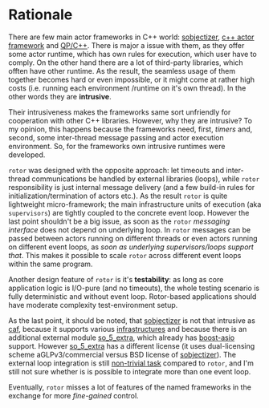# Rationale

[sobjectizer]: https://github.com/Stiffstream/sobjectizer
[so_5_extra]: https://stiffstream.com/en/products/so_5_extra.html
[so_5_infra]: https://stiffstream.com/en/docs/sobjectizer/so_5-5/namespaceso__5_1_1env__infrastructures.html
[so_5_loops]: https://github.com/eao197/so-5-5/issues/25
[caf]: https://actor-framework.org/
[qpcpp]: https://www.state-machine.com/qpcpp/
[boost-asio]: https://www.boost.org/doc/libs/release/libs/asio/

There are few main actor frameworks in C++ world: [sobjectizer], [c++ actor framework][caf]
and [QP/C++][qpcpp]. There is major a issue with them, as they offer some actor runtime, which
has own rules for execution, which user have to comply. On the other hand there are a lot of
third-party libraries, which offten have other runtime. As the result, the seamless usage of
them together becomes hard or even impossible, or it might come at rather high costs (i.e.
running each environment /runtime  on it's own thread). In the other words they are **intrusive**.

Their intrusiveness makes the frameworks same sort unfriendly for cooperation with other C++
libraries. However, why they are intrusive? To my opinion, this happens because the frameworks
need, first, *timers* and, second, some inter-thread message passing and actor execution
environment. So, for the frameworks own intrusive runtimes were developed.

`rotor` was designed with the opposite approach: let timeouts and inter-thread communications
be handled by external libraries (loops), while `rotor` responsibility is just internal message
delivery (and a few build-in rules for initialization/termination of actors etc.). As the result
`rotor` is quite lightweight micro-framework; the main infrastructure units of execution (aka
`supervisors`) are tightly coupled to the concrete event loop. However the last point shouldn't
be a big issue, as soon as the `rotor` *messaging interface* does not depend on underlying
loop. In `rotor` messages can be passed between actors running on different threads or even
actors running on different event loops, as *soon as underlying supervisors/loops support
that*. This makes it possible to scale `rotor` across different event loops within the same
program.

Another design feature of `rotor` is it's **testability**: as long as core application
logic is I/O-pure (and no timeouts), the whole testing scenario is fully deterministic
and without event loop. Rotor-based applications should have moderate complexity
test-environment setup.

As the last point, it should be noted, that [sobjectizer] is not that intrusive as [caf],
because it supports various [infrastructures][so_5_infra] and because there is an additional
external module [so_5_extra], which already has [boost-asio] support. However [so_5_extra]
has a different license (it uses dual-licensing scheme aGLPv3/commercial versus BSD
license of [sobjectizer]). The external loop integration is still [non-trivial task][so_5_loops]
compared to `rotor`, and I'm still not sure whether is is possible to integrate more
than one event loop.

Eventually, `rotor` misses a lot of features of the named frameworks in the exchange for
more *fine-gained* control.
